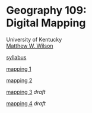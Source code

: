 # Geography 109: <br>Digital Mapping

University of Kentucky
<br>[Matthew W. Wilson](https://wilsonism.github.io/)

[syllabus](syllabus.md)

[mapping 1](mapping-1)

[mapping 2](mapping-2)

[mapping 3](mapping-3) _draft_

[mapping 4](mapping-4) _draft_
